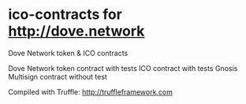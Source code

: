 # ico-contracts for http://dove.network
Dove Network token &amp; ICO contracts

Dove Network token contract with tests
ICO contract with tests
Gnosis Multisign contract without test

Compiled with Truffle: http://truffleframework.com


